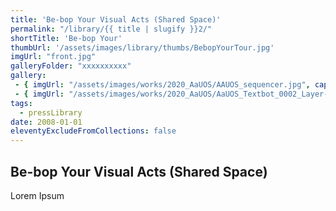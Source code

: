 ```yaml
---
title: 'Be-bop Your Visual Acts (Shared Space)'
permalink: "/library/{{ title | slugify }}2/"
shortTitle: 'Be-bop Your'
thumbUrl: '/assets/images/library/thumbs/BebopYourTour.jpg'
imgUrl: "front.jpg"
galleryFolder: "xxxxxxxxxx"
gallery:
 - { imgUrl: "/assets/images/works/2020_AaUOS/AAUOS_sequencer.jpg", caption: "" }
 - { imgUrl: "/assets/images/works/2020_AaUOS/AaUOS_Textbot_0002_Layer-20.jpg", caption: "" }
tags:
  - pressLibrary
date: 2008-01-01
eleventyExcludeFromCollections: false
---
```



<h2>Be-bop Your Visual Acts (Shared Space)</h2>
<p>Lorem Ipsum</p>